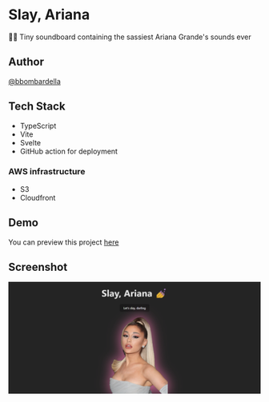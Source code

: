 
# Slay, Ariana

💅🔥 Tiny soundboard containing the sassiest Ariana Grande's sounds ever


## Author

[@bbombardella](https://www.github.com/bbombardella)


## Tech Stack

- TypeScript
- Vite
- Svelte
- GitHub action for deployment

### AWS infrastructure

- S3
- Cloudfront
## Demo

You can preview this project [here](https://ariana.bastienbc.fr)


## Screenshot

![App Screenshot](docs/application-screenshot.png)

